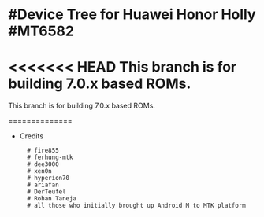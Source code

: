 #Device Tree for Huawei Honor Holly 
#MT6582
==============

<<<<<<< HEAD
This branch is for building 7.0.x based  ROMs.
=======
This branch is for building 7.0.x based ROMs.

==============
* Credits

        # fire855
        # ferhung-mtk
        # dee3000
        # xen0n
        # hyperion70
        # ariafan
        # DerTeufel
        # Rohan Taneja
        # all those who initially brought up Android M to MTK platform

